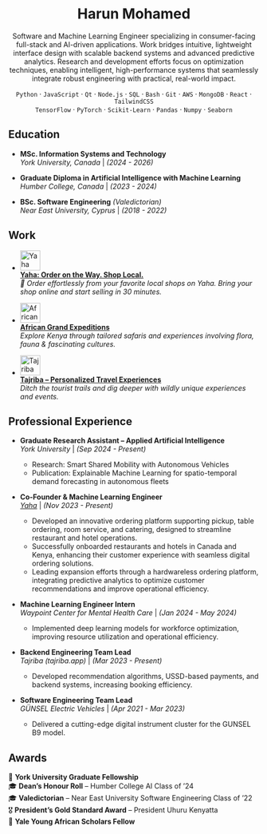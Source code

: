 <h1 align="center">Harun Mohamed</h1>

<p align="center">
Software and Machine Learning Engineer specializing in consumer-facing full-stack and AI-driven applications. Work bridges intuitive, lightweight interface design with scalable backend systems and advanced predictive analytics. Research and development efforts focus on optimization techniques, enabling intelligent, high-performance systems that seamlessly integrate robust engineering with practical, real-world impact.
</p> 

<div align="center">
 
`Python` · `JavaScript` · `Qt` · `Node.js` · `SQL` · `Bash` · `Git` · `AWS` · `MongoDB` · `React` · `TailwindCSS`  
`TensorFlow` · `PyTorch` · `Scikit-Learn` · `Pandas` · `Numpy` · `Seaborn`

</div>


## **Education**  
- **MSc. Information Systems and Technology**  
  *York University, Canada* | *(2024 - 2026)*  

- **Graduate Diploma in Artificial Intelligence with Machine Learning**  
  *Humber College, Canada* | *(2023 - 2024)*  

- **BSc. Software Engineering** *(Valedictorian)*  
  *Near East University, Cyprus* | *(2018 - 2022)*


## **Work**

- [<img src="https://i.imgur.com/iE5q6Sd.png" alt="Yaha Logo" width="40" height="40">](https://www.orderyaha.com)  
  **[Yaha: Order on the Way. Shop Local.](https://www.orderyaha.com/about)**  
  *🍇 Order effortlessly from your favorite local shops on Yaha. Bring your shop online and start selling in 30 minutes.*  

- [<img src="https://i.imgur.com/WBbLELk.png" alt="African Grand Expeditions Logo" width="40" height="40">](https://www.africangrandexpeditions.com)  
  **[African Grand Expeditions](https://www.africangrandexpeditions.com)**  
  *Explore Kenya through tailored safaris and experiences involving flora, fauna & fascinating cultures.*  

- [<img src="https://i.imgur.com/pc6OSjq.png" alt="Tajriba Logo" width="40" height="40">](https://www.tajriba.app)  
  **[Tajriba – Personalized Travel Experiences](https://www.tajriba.app)**  
  *Ditch the tourist trails and dig deeper with wildly unique experiences and events.* 


## **Professional Experience**  

- **Graduate Research Assistant – Applied Artificial Intelligence**  
  *York University* | *(Sep 2024 - Present)*  
  - Research: Smart Shared Mobility with Autonomous Vehicles
  - Publication: Explainable Machine Learning for spatio-temporal demand forecasting in autonomous fleets

- **Co-Founder & Machine Learning Engineer**  
  *[Yaha](https://www.orderyaha.com/about)* | *(Nov 2023 - Present)*  
  - Developed an innovative ordering platform supporting pickup, table ordering, room service, and catering, designed to streamline restaurant and hotel operations.  
  - Successfully onboarded restaurants and hotels in Canada and Kenya, enhancing their customer experience with seamless digital ordering solutions.  
  - Leading expansion efforts through a hardwareless ordering platform, integrating predictive analytics to optimize customer recommendations and improve operational efficiency.  

- **Machine Learning Engineer Intern**  
  *Waypoint Center for Mental Health Care* | *(Jan 2024 - May 2024)*  
  - Implemented deep learning models for workforce optimization, improving resource utilization and operational efficiency.  

- **Backend Engineering Team Lead**  
  *Tajriba (tajriba.app)* | *(Mar 2023 - Present)*  
  - Developed recommendation algorithms, USSD-based payments, and backend systems, increasing booking efficiency.  

- **Software Engineering Team Lead**  
  *GÜNSEL Electric Vehicles* | *(Apr 2021 - Mar 2023)*  
  - Delivered a cutting-edge digital instrument cluster for the GUNSEL B9 model.  


## **Awards**  

🏅 **York University Graduate Fellowship**  
🎓 **Dean’s Honour Roll** – Humber College AI Class of ’24  
🎓 **Valedictorian** – Near East University Software Engineering Class of ’22  
🎖️ **President’s Gold Standard Award** – President Uhuru Kenyatta  
🏅 **Yale Young African Scholars Fellow**  
 

